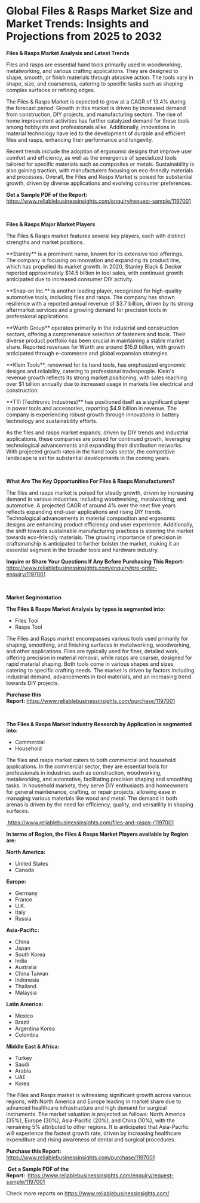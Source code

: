 <p><h1>Global Files & Rasps Market Size and Market Trends: Insights and Projections from 2025 to 2032</h1></p><p><strong>Files & Rasps Market Analysis and Latest Trends</strong></p>
<p><p>Files and rasps are essential hand tools primarily used in woodworking, metalworking, and various crafting applications. They are designed to shape, smooth, or finish materials through abrasive action. The tools vary in shape, size, and coarseness, catering to specific tasks such as shaping complex surfaces or refining edges.</p><p>The Files & Rasps Market is expected to grow at a CAGR of 13.4% during the forecast period. Growth in this market is driven by increased demand from construction, DIY projects, and manufacturing sectors. The rise of home improvement activities has further catalyzed demand for these tools among hobbyists and professionals alike. Additionally, innovations in material technology have led to the development of durable and efficient files and rasps, enhancing their performance and longevity.</p><p>Recent trends include the adoption of ergonomic designs that improve user comfort and efficiency, as well as the emergence of specialized tools tailored for specific materials such as composites or metals. Sustainability is also gaining traction, with manufacturers focusing on eco-friendly materials and processes. Overall, the Files and Rasps Market is poised for substantial growth, driven by diverse applications and evolving consumer preferences.</p></p>
<p><strong>Get a Sample PDF of the Report:&nbsp;</strong> <a href="https://www.reliablebusinessinsights.com/enquiry/request-sample/1197001?utm_campaign=2752&utm_medium=2&utm_source=Github&utm_content=ia&utm_term=10042025&utm_id=files-rasps">https://www.reliablebusinessinsights.com/enquiry/request-sample/1197001</a></p>
<p>&nbsp;</p>
<p><strong>Files & Rasps Major Market Players</strong></p>
<p><p>The Files & Rasps market features several key players, each with distinct strengths and market positions. </p><p>**Stanley** is a prominent name, known for its extensive tool offerings. The company is focusing on innovation and expanding its product line, which has propelled its market growth. In 2020, Stanley Black & Decker reported approximately $14.5 billion in tool sales, with continued growth anticipated due to increased consumer DIY activity.</p><p>**Snap-on Inc.** is another leading player, recognized for high-quality automotive tools, including files and rasps. The company has shown resilience with a reported annual revenue of $3.7 billion, driven by its strong aftermarket services and a growing demand for precision tools in professional applications.</p><p>**Wurth Group** operates primarily in the industrial and construction sectors, offering a comprehensive selection of fasteners and tools. Their diverse product portfolio has been crucial in maintaining a stable market share. Reported revenues for Wurth are around $15.9 billion, with growth anticipated through e-commerce and global expansion strategies.</p><p>**Klein Tools**, renowned for its hand tools, has emphasized ergonomic designs and reliability, catering to professional tradespeople. Klein's revenue growth reflects its strong market positioning, with sales reaching over $1 billion annually due to increased usage in markets like electrical and construction.</p><p>**TTi (Techtronic Industries)** has positioned itself as a significant player in power tools and accessories, reporting $4.9 billion in revenue. The company is experiencing robust growth through innovations in battery technology and sustainability efforts.</p><p>As the files and rasps market expands, driven by DIY trends and industrial applications, these companies are poised for continued growth, leveraging technological advancements and expanding their distribution networks. With projected growth rates in the hand tools sector, the competitive landscape is set for substantial developments in the coming years.</p></p>
<p>&nbsp;</p>
<p><strong>What Are The Key Opportunities For Files & Rasps Manufacturers?</strong></p>
<p><p>The files and rasps market is poised for steady growth, driven by increasing demand in various industries, including woodworking, metalworking, and automotive. A projected CAGR of around 4% over the next five years reflects expanding end-user applications and rising DIY trends. Technological advancements in material composition and ergonomic designs are enhancing product efficiency and user experience. Additionally, the shift towards sustainable manufacturing practices is steering the market towards eco-friendly materials. The growing importance of precision in craftsmanship is anticipated to further bolster the market, making it an essential segment in the broader tools and hardware industry.</p></p>
<p><strong>Inquire or Share Your Questions If Any Before Purchasing This Report:</strong> <a href="https://www.reliablebusinessinsights.com/enquiry/pre-order-enquiry/1197001?utm_campaign=2752&utm_medium=2&utm_source=Github&utm_content=ia&utm_term=10042025&utm_id=files-rasps">https://www.reliablebusinessinsights.com/enquiry/pre-order-enquiry/1197001</a></p>
<p>&nbsp;</p>
<p><strong>Market Segmentation</strong></p>
<p><strong>The Files & Rasps Market Analysis by types is segmented into:</strong></p>
<p><ul><li>Files Tool</li><li>Rasps Tool</li></ul></p>
<p><p>The Files and Rasps market encompasses various tools used primarily for shaping, smoothing, and finishing surfaces in metalworking, woodworking, and other applications. Files are typically used for finer, detailed work, offering precision in material removal, while rasps are coarser, designed for rapid material shaping. Both tools come in various shapes and sizes, catering to specific crafting needs. The market is driven by factors including industrial demand, advancements in tool materials, and an increasing trend towards DIY projects.</p></p>
<p><strong>Purchase this Report:&nbsp;</strong><a href="https://www.reliablebusinessinsights.com/purchase/1197001?utm_campaign=2752&utm_medium=2&utm_source=Github&utm_content=ia&utm_term=10042025&utm_id=files-rasps">https://www.reliablebusinessinsights.com/purchase/1197001</a></p>
<p>&nbsp;</p>
<p><strong>The Files & Rasps Market Industry Research by Application is segmented into:</strong></p>
<p><ul><li>Commercial</li><li>Household</li></ul></p>
<p><p>The files and rasps market caters to both commercial and household applications. In the commercial sector, they are essential tools for professionals in industries such as construction, woodworking, metalworking, and automotive, facilitating precision shaping and smoothing tasks. In household markets, they serve DIY enthusiasts and homeowners for general maintenance, crafting, or repair projects, allowing ease in managing various materials like wood and metal. The demand in both arenas is driven by the need for efficiency, quality, and versatility in shaping surfaces.</p></p>
<p><a href="https://www.reliablebusinessinsights.com/files-and-rasps-r1197001?utm_campaign=2752&utm_medium=2&utm_source=Github&utm_content=ia&utm_term=10042025&utm_id=files-rasps">&nbsp;https://www.reliablebusinessinsights.com/files-and-rasps-r1197001</a></p>
<p><strong>In terms of Region, the Files & Rasps Market Players available by Region are:</strong></p>
<p>
    <p> <strong> North America: </strong>
        <ul>
            <li>United States</li>
            <li>Canada</li>
        </ul>
        </p> 
    <p> <strong> Europe: </strong>
        <ul>
            <li>Germany</li>
            <li>France</li>
            <li>U.K.</li>
            <li>Italy</li>
            <li>Russia</li>
        </ul>
        </p> 
    <p> <strong> Asia-Pacific: </strong>
        <ul>
            <li>China</li>
            <li>Japan</li>
            <li>South Korea</li>
            <li>India</li>
            <li>Australia</li>
            <li>China Taiwan</li>
            <li>Indonesia</li>
            <li>Thailand</li>
            <li>Malaysia</li>
        </ul>
        </p> 
    <p> <strong> Latin America: </strong>
        <ul>
            <li>Mexico</li>
            <li>Brazil</li>
            <li>Argentina Korea</li>
            <li>Colombia</li>
        </ul>
        </p> 
    <p> <strong> Middle East & Africa: </strong>
        <ul>
            <li>Turkey</li>
            <li>Saudi</li>
            <li>Arabia</li>
            <li>UAE</li>
            <li>Korea</li>
        </ul>
    </p>
    </p>
<p><p>The Files and Rasps market is witnessing significant growth across various regions, with North America and Europe leading in market share due to advanced healthcare infrastructure and high demand for surgical instruments. The market valuation is projected as follows: North America (35%), Europe (30%), Asia-Pacific (20%), and China (10%), with the remaining 5% attributed to other regions. It is anticipated that Asia-Pacific will experience the fastest growth rate, driven by increasing healthcare expenditure and rising awareness of dental and surgical procedures.</p></p>
<p><strong>Purchase this Report: </strong><a href="https://www.reliablebusinessinsights.com/purchase/1197001?utm_campaign=2752&utm_medium=2&utm_source=Github&utm_content=ia&utm_term=10042025&utm_id=files-rasps">https://www.reliablebusinessinsights.com/purchase/1197001</a></p>
<p>&nbsp;<strong>Get a Sample PDF of the Report:&nbsp;&nbsp;</strong><a href="https://www.reliablebusinessinsights.com/enquiry/request-sample/1197001?utm_campaign=2752&utm_medium=2&utm_source=Github&utm_content=ia&utm_term=10042025&utm_id=files-rasps">https://www.reliablebusinessinsights.com/enquiry/request-sample/1197001</a></p>
<p><strong></strong></p>
<p>Check more reports on <a href="https://www.reliablebusinessinsights.com/?utm_campaign=2752&utm_medium=2&utm_source=Github&utm_content=ia&utm_term=10042025&utm_id=files-rasps">https://www.reliablebusinessinsights.com/</a></p>
